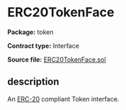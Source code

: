 # ERC20TokenFace

**Package:** token

**Contract type:** Interface

**Source file:** [ERC20TokenFace.sol](../../src/tokens/ERC20TokenFace.sol)

## description

An [ERC-20](https://github.com/ethereum/EIPs/blob/master/EIPS/eip-20-token-standard.md) compliant Token interface.

